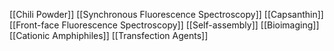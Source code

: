 [[Chili Powder]]
[[Synchronous Fluorescence Spectroscopy]]
[[Capsanthin]]
[[Front-face Fluorescence Spectroscopy]]
[[Self-assembly]]
[[Bioimaging]]
[[Cationic Amphiphiles]]
[[Transfection Agents]]
